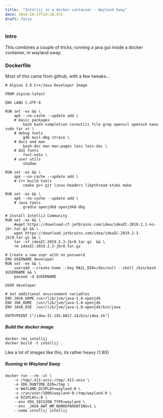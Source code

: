 ```yaml
---
title:  "Intellij in a docker container - Wayland Sway"
date: 2019-10-27T14:18:47Z
draft: false
---
```

### Intro
This combines a couple of tricks; running a java gui inside a docker container, in wayland sway.

### Dockerfile 
Most of this came from github, with a few tweaks... 
```
# Alpine 3.8 C++/Java Developer Image

FROM alpine:latest

ENV LANG C.UTF-8

RUN set -ex && \
	apk --no-cache --update add \
	# basic packages
		bash bash-completion coreutils file grep openssl openssh nano sudo tar xz \
	# debug tools
		gdb musl-dbg strace \
	# docs and man
		bash-doc man man-pages less less-doc \
	# GUI fonts
		font-noto \
	# user utils
		shadow

RUN set -ex && \
	apk --no-cache --update add \
	# C++ build tools
		cmake g++ git linux-headers libpthread-stubs make

RUN set -ex && \
	apk --no-cache --update add \
	# Java tools
		gradle openjdk8 openjdk8-dbg

# Install IntelliJ Community
RUN set -ex && \
	#wget https://download-cf.jetbrains.com/idea/ideaIC-2019.1.1-no-jbr.tar.gz && \
	wget https://download.jetbrains.com/idea/ideaIC-2019.2.3-jbr8.tar.gz && \
	tar -xf ideaIC-2019.2.3-jbr8.tar.gz  && \
	rm ideaIC-2019.2.3-jbr8.tar.gz 

# Create a new user with no password
ENV USERNAME developer
RUN set -ex && \
	useradd --create-home --key MAIL_DIR=/dev/null --shell /bin/bash $USERNAME && \
	passwd -d $USERNAME

USER developer

# Set additional environment variables
ENV JAVA_HOME /usr/lib/jvm/java-1.8-openjdk
ENV JDK_HOME  /usr/lib/jvm/java-1.8-openjdk
ENV JAVA_EXE  /usr/lib/jvm/java-1.8-openjdk/bin/java

ENTRYPOINT ["/idea-IC-192.6817.14/bin/idea.sh"]
```

##### Build the docker image
```
docker rmi intellij
docker build -t intellij .
```
Like a lot of images like this, its rather heavy (1.9G)

##### Running in Wayland Sway
```
docker run --rm -it \
	-v /tmp/.X11-unix:/tmp/.X11-unix \
	-e XDG_RUNTIME_DIR=/tmp \
	-e WAYLAND_DISPLAY=wayland-0 \
	-v /run/user/1000/wayland-0:/tmp/wayland-0 \
	-e DISPLAY=:0 \
	--env XDG_SESSION_TYPE=wayland \
	--env _JAVA_AWT_WM_NONREPARENTING=1 \
	--name intellij intellij
```
